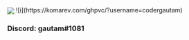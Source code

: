 
<img align="center" src="https://github-readme-stats.vercel.app/api/top-langs/?username=codergautam&count_private=true&langs_count=7&theme=dark&layout=compact" />
![i](https://komarev.com/ghpvc/?username=codergautam)


### Discord: gautam#1081
